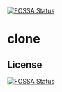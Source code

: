 [![FOSSA Status](https://app.fossa.com/api/projects/git%2Bgithub.com%2Fgolden-ants%2Fclone.svg?type=shield)](https://app.fossa.com/projects/git%2Bgithub.com%2Fgolden-ants%2Fclone?ref=badge_shield)

# clone

## License
[![FOSSA Status](https://app.fossa.com/api/projects/git%2Bgithub.com%2Fgolden-ants%2Fclone.svg?type=large)](https://app.fossa.com/projects/git%2Bgithub.com%2Fgolden-ants%2Fclone?ref=badge_large)